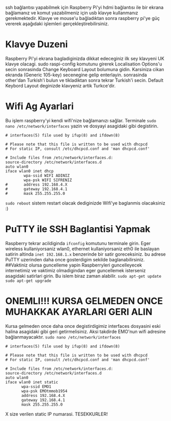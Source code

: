 ssh bağlantısı yapabilmek için Raspberry Pi'yi hdmi bağlantısı ile bir ekrana bağlamanız ve komut yazabilmeniz için usb klavye kullanmanız gerekmektedir. Klavye ve mouse'u bağladıktan sonra raspberry pi'ye güç vererek aşağıdaki işlemleri gerçekleştirebilirsiniz.
# Klavye Duzeni
Raspberry Pi'yi ekrana bagladiginizda dikkat edeceginiz ilk sey klavyeni UK klavye olacagi. 
sudo raspi-config
komutunu girerek Localisation Options'u secin sonrasinda Change Keyboard Layout bolumuna gidin. Karsiniza cikan ekranda (Generic 105-key)
secenegine gelip enterlayin. sonrasinda other'dan Turkish'i bulun ve tikladiktan sonra tekrar Turkish'i secin. Default Keybord
Layout deginizde klavyeniz artik Turkce'dir.

# Wifi Ag Ayarlari
Bu işlem raspberry'yi kendi wifi'nize bağlamanızı sağlar.
Terminale 
```sudo nano /etc/network/interfaces```
yazin ve dosyayi asagidaki gibi degistirin.
```
# interfaces(5) file used by ifup(8) and ifdown(8)

# Please note that this file is written to be used with dhcpcd
# For static IP, consult /etc/dhcpcd.conf and 'man dhcpcd.conf'

# Include files from /etc/network/interfaces.d:
source-directory /etc/network/interfaces.d
auto wlan0
iface wlan0 inet dhcp
        wpa-ssid WIFI ADINIZ
        wpa-psk WIFI SIFRENIZ
#       address 192.168.4.X
#       gateway 192.168.4.1
#       mask 255.255.255.0
```
`sudo reboot` sistem restart olacak dediginizde Wifi'ye baglanmis olacaksiniz :)

# PuTTY ile SSH Baglantisi Yapmak
Raspberry tekrar acildiginda
```ifconfig```
komutunu terminale girin. Eger wireless kullaniyorsaniz wlan0, ethernet kullaniyorsaniz eth0 ile baslayan satirin altinda `inet 192.168.1.x` benzerinde bir satir goreceksiniz. bu adrese PuTTY uzerinden daha once gosterdigim sekilde baglanabilirsiniz.
##Vaktiniz olursa guncelleme yapin
Raspberryleri guncelleyecek internetimiz ve vaktimiz olmadigindan eger guncellemek isterseniz asagidaki satirlari girin. Bu islem biraz zaman alabilir.
`sudo apt-get update`
`sudo apt-get upgrade`
# ONEMLI!!! KURSA GELMEDEN ONCE MUHAKKAK AYARLARI GERI ALIN
Kursa gelmeden once daha once degistirdigimiz interfaces dosyasini eski halina asagidaki gibi geri getirmelisiniz. Aksi takdirde EMO'nun wifi adresine bağlanmayacaktır.
```sudo nano /etc/network/interfaces```
```
# interfaces(5) file used by ifup(8) and ifdown(8)

# Please note that this file is written to be used with dhcpcd
# For static IP, consult /etc/dhcpcd.conf and 'man dhcpcd.conf'

# Include files from /etc/network/interfaces.d:
source-directory /etc/network/interfaces.d
auto wlan0
iface wlan0 inet static
       wpa-ssid EMO1
       wpa-psk EMOtmmob1954
       address 192.168.4.X
       gateway 192.168.4.1
       mask 255.255.255.0
```
X size verilen static IP numarasi.
TESEKKURLER!
